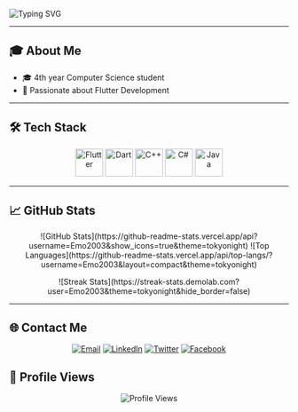 ![Typing SVG](https://readme-typing-svg.demolab.com?font=Fira+Code&size=30&pause=200&color=1E90FF&width=435&lines=I'm+Eman+Medhat)

---

## 🎓 About Me
- 🎓 4th year Computer Science student  
- 🚀 Passionate about Flutter Development  

---

## 🛠 Tech Stack  

<p align="center">
  <img src="https://cdn.jsdelivr.net/gh/devicons/devicon/icons/flutter/flutter-original.svg" width="50" height="50" alt="Flutter"/>
  <img src="https://cdn.jsdelivr.net/gh/devicons/devicon/icons/dart/dart-original.svg" width="50" height="50" alt="Dart"/>
  <img src="https://cdn.jsdelivr.net/gh/devicons/devicon/icons/cplusplus/cplusplus-original.svg" width="50" height="50" alt="C++"/>
  <img src="https://cdn.jsdelivr.net/gh/devicons/devicon/icons/csharp/csharp-original.svg" width="50" height="50" alt="C#"/>
  <img src="https://cdn.jsdelivr.net/gh/devicons/devicon/icons/java/java-original.svg" width="50" height="50" alt="Java"/>
</p>

---

## 📈 GitHub Stats  

<p align="center">
  ![GitHub Stats](https://github-readme-stats.vercel.app/api?username=Emo2003&show_icons=true&theme=tokyonight)
  ![Top Languages](https://github-readme-stats.vercel.app/api/top-langs/?username=Emo2003&layout=compact&theme=tokyonight)
</p>

<p align="center">
  ![Streak Stats](https://streak-stats.demolab.com?user=Emo2003&theme=tokyonight&hide_border=false)
</p>


---

## 🌐 Contact Me  

<p align="center">
  <a href="mailto:emanmedhat0099@gmail.com"><img src="https://img.icons8.com/fluency/48/gmail-new.png" alt="Email"/></a>
  <a href="https://www.linkedin.com/in/emo-c7g77i366"><img src="https://img.icons8.com/fluency/48/linkedin.png" alt="LinkedIn"/></a>
  <a href="https://x.com/emo00000003"><img src="https://img.icons8.com/color/48/twitter--v1.png" alt="Twitter"/></a>
<a href="https://www.facebook.com/share/1b7ADSXUFA/">
  <img src="https://img.icons8.com/fluency/48/facebook-new.png" alt="Facebook"/>
</a>

</p>



## 👀 Profile Views  

<p align="center">
  <img src="https://komarev.com/ghpvc/?username=Emo2003&color=1E90FF&style=for-the-badge" alt="Profile Views"/>
</p>
